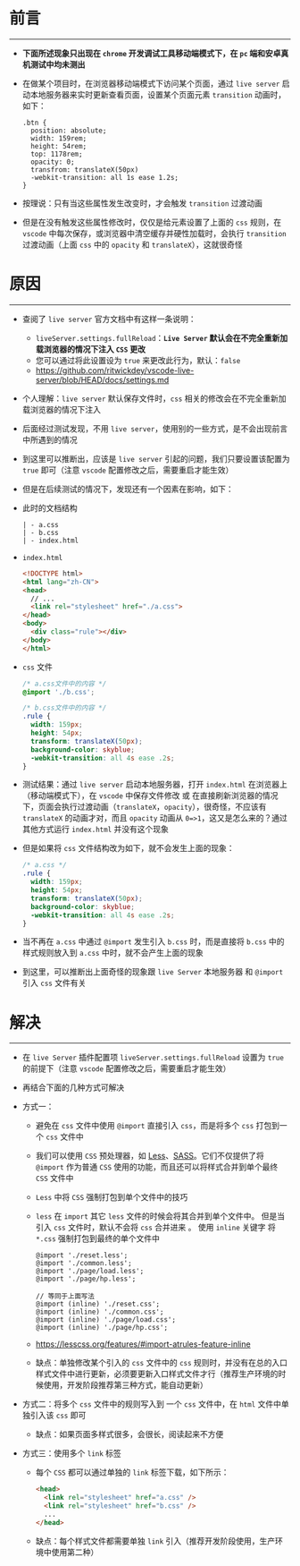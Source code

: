 # 前言

---

- **下面所述现象只出现在 `chrome` 开发调试工具移动端模式下，在 `pc` 端和安卓真机测试中均未测出**

- 在做某个项目时，在浏览器移动端模式下访问某个页面，通过 `live server` 启动本地服务器来实时更新查看页面，设置某个页面元素 `transition` 动画时，如下：

  ```less
  .btn {
    position: absolute;
    width: 159rem;
    height: 54rem;
    top: 1178rem;
    opacity: 0;
    transfrom: translateX(50px)
    -webkit-transition: all 1s ease 1.2s;
  }
  ```

- 按理说：只有当这些属性发生改变时，才会触发 `transition` 过渡动画

- 但是在没有触发这些属性修改时，仅仅是给元素设置了上面的 `css` 规则，在 `vscode` 中每次保存，或浏览器中清空缓存并硬性加载时，会执行 `transition` 过渡动画（上面 `css` 中的 `opacity` 和 `translateX`），这就很奇怪





# 原因

---

- 查阅了 `live server` 官方文档中有这样一条说明：

  - `liveServer.settings.fullReload`：**`Live Server` 默认会在不完全重新加载浏览器的情况下注入 `CSS` 更改**
  - 您可以通过将此设置设为 `true` 来更改此行为，默认：`false`
  - https://github.com/ritwickdey/vscode-live-server/blob/HEAD/docs/settings.md

- 个人理解：`live server` 默认保存文件时，`css` 相关的修改会在不完全重新加载浏览器的情况下注入

- 后面经过测试发现，不用 `live server`，使用别的一些方式，是不会出现前言中所遇到的情况

- 到这里可以推断出，应该是 `live server` 引起的问题，我们只要设置该配置为 `true` 即可（注意 `vscode` 配置修改之后，需要重启才能生效）

- 但是在后续测试的情况下，发现还有一个因素在影响，如下：

- 此时的文档结构

  ```
  | - a.css
  | - b.css
  | - index.html
  ```

- `index.html`

  ```html
  <!DOCTYPE html>
  <html lang="zh-CN">
  <head>
    // ...
    <link rel="stylesheet" href="./a.css">
  </head>
  <body>  
    <div class="rule"></div>
  </body>
  </html>
  ```

- `css` 文件

  ```css
  /* a.css文件中的内容 */
  @import './b.css';
  
  /* b.css文件中的内容 */
  .rule {
    width: 159px;
    height: 54px;
    transform: translateX(50px);
    background-color: skyblue;
    -webkit-transition: all 4s ease .2s;
  }
  ```

- 测试结果：通过 `live server` 启动本地服务器，打开 `index.html` 在浏览器上（移动端模式下），在 `vscode` 中保存文件修改 或 在直接刷新浏览器的情况下，页面会执行过渡动画（`translateX`，`opacity`），很奇怪，不应该有 `translateX` 的动画才对，而且 `opacity` 动画从 `0=>1`，这又是怎么来的？通过其他方式运行 `index.html` 并没有这个现象

- 但是如果将 `css` 文件结构改为如下，就不会发生上面的现象：

  ```css
  /* a.css */
  .rule {
    width: 159px;
    height: 54px;
    transform: translateX(50px);
    background-color: skyblue;
    -webkit-transition: all 4s ease .2s;
  }
  ```

- 当不再在 `a.css` 中通过 `@import` 发生引入 `b.css` 时，而是直接将 `b.css` 中的样式规则放入到 `a.css` 中时，就不会产生上面的现象

- 到这里，可以推断出上面奇怪的现象跟 `live Server` 本地服务器 和 `@import` 引入 `css` 文件有关





# 解决

---

- 在 `live Server` 插件配置项 `liveServer.settings.fullReload` 设置为 `true` 的前提下（注意 `vscode` 配置修改之后，需要重启才能生效）

- 再结合下面的几种方式可解决

- 方式一：

  - 避免在 `css` 文件中使用 `@import` 直接引入 `css`，而是将多个 `css` 打包到一个 `css` 文件中

  - 我们可以使用 `CSS` 预处理器，如 [Less](https://link.juejin.cn/?target=http%3A%2F%2Flesscss.org%2F)、[SASS](https://link.juejin.cn/?target=https%3A%2F%2Fsass-lang.com%2F)。它们不仅提供了将 `@import` 作为普通 `CSS` 使用的功能，而且还可以将样式合并到单个最终 `CSS` 文件中

  - `Less` 中将 `CSS` 强制打包到单个文件中的技巧

  - `less` 在 `import` 其它 `less` 文件的时候会将其合并到单个文件中。 但是当引入 `css` 文件时，默认不会将 `css` 合并进来 。 使用 `inline` 关键字 将 `*.css` 强制打包到最终的单个文件中

    ```less
    @import './reset.less';
    @import './common.less';
    @import './page/load.less';
    @import './page/hp.less';
    
    // 等同于上面写法
    @import (inline) './reset.css';
    @import (inline) './common.css';
    @import (inline) './page/load.css';
    @import (inline) './page/hp.css';
    ```

  - https://lesscss.org/features/#import-atrules-feature-inline

  - 缺点：单独修改某个引入的 `css` 文件中的 `css` 规则时，并没有在总的入口样式文件中进行更新，必须要更新入口样式文件才行（推荐生产环境的时候使用，开发阶段推荐第三种方式，能自动更新）

- 方式二：将多个 `css` 文件中的规则写入到 一个 `css` 文件中，在 `html` 文件中单独引入该 `css` 即可

  - 缺点：如果页面多样式很多，会很长，阅读起来不方便

- 方式三：使用多个 `link` 标签

  - 每个 `CSS` 都可以通过单独的 `link` 标签下载，如下所示：

    ```html
    <head>
      <link rel="stylesheet" href="a.css" />
      <link rel="stylesheet" href="b.css" />
      ...
    </head>
    ```

  - 缺点：每个样式文件都需要单独 `link` 引入（推荐开发阶段使用，生产环境中使用第二种）